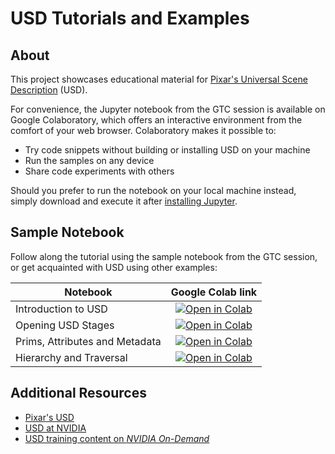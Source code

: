 # USD Tutorials and Examples

## About
This project showcases educational material for [Pixar's Universal Scene Description](https://graphics.pixar.com/usd/docs/index.html) (USD).

For convenience, the Jupyter notebook from the GTC session is available on Google Colaboratory, which offers an interactive environment from the comfort of your web browser.  Colaboratory makes it possible to:
 * Try code snippets without building or installing USD on your machine
 * Run the samples on any device
 * Share code experiments with others

Should you prefer to run the notebook on your local machine instead, simply download and execute it after [installing Jupyter](https://jupyter.org).

## Sample Notebook
Follow along the tutorial using the sample notebook from the GTC session, or get acquainted with USD using other examples:

|Notebook|Google Colab link|
|--------|:----------------:|
|Introduction to USD|[![Open in Colab](https://colab.research.google.com/assets/colab-badge.svg)](https://colab.research.google.com/github/NVIDIA-Omniverse/USD-Tutorials-And-Examples/blob/main/ColaboratoryNotebooks/usd_introduction.ipynb)|
|Opening USD Stages|[![Open in Colab](https://colab.research.google.com/assets/colab-badge.svg)](https://colab.research.google.com/github/NVIDIA-Omniverse/USD-Tutorials-And-Examples/blob/main/ColaboratoryNotebooks/opening_stages.ipynb)|
|Prims, Attributes and Metadata|[![Open in Colab](https://colab.research.google.com/assets/colab-badge.svg)](https://colab.research.google.com/github/NVIDIA-Omniverse/USD-Tutorials-And-Examples/blob/main/ColaboratoryNotebooks/prims_attributes_and_metadata.ipynb)|
|Hierarchy and Traversal|[![Open in Colab](https://colab.research.google.com/assets/colab-badge.svg)](https://colab.research.google.com/github/NVIDIA-Omniverse/USD-Tutorials-And-Examples/blob/main/ColaboratoryNotebooks/hierarchy_and_traversal.ipynb)|

## Additional Resources
 * [Pixar's USD](https://graphics.pixar.com/usd)
 * [USD at NVIDIA](https://usd.nvidia.com)
 * [USD training content on _NVIDIA On-Demand_](https://www.nvidia.com/en-us/on-demand/playlist/playList-911c5614-4b7f-4668-b9eb-37f627ac8d17/)
